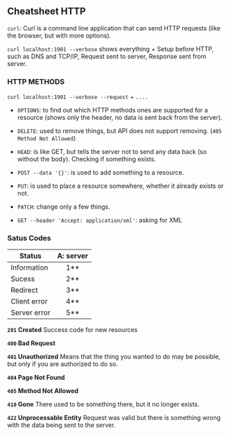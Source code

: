 ## Cheatsheet HTTP

`curl`:  Curl is a command line application that can send HTTP requests (like the browser, but with more options). 

`curl localhost:1901 --verbose` shows everything + Setup before HTTP, such as DNS and TCP/IP, Request sent to server, Response sent from server.  

### HTTP METHODS 

`curl localhost:1901 --verbose --request` + `....`

* `OPTIONS`: to find out which HTTP methods ones are supported for a resource (shows only the header, no data is sent back from the server). 

* `DELETE`: used to remove things, but API does not support removing. (`405 Method Not Allowed`)

* `HEAD`: is like GET, but tells the server not to send any data back (so without the body). Checking if something exists. 

* `POST --data '{}'`: is used to add something to a resource. 

* `PUT`: is used to place a resource somewhere, whether it already exists or not. 

* `PATCH`: change only a few things. 

* `GET --header 'Accept: application/xml'`: asking for XML

### Satus Codes

| Status        | A: server | 
| ------------- |:-------------:|
| Information | 1** | 
| Sucess | 2**      |
| Redirect | 3** |  
| Client error | 4** |   
| Server error | 5**      | 

**`201` Created** Success code for new resources 

**`400` Bad Request**

**`401` Unauthorized** Means that the thing you wanted to do may be possible, but only if you are authorized to do so.

**`404` Page Not Found** 

**`405` Method Not Allowed**

**`410` Gone** There used to be something there, but it no longer exists. 

**`422` Unprocessable Entity** Request was valid but there is something wrong with the data being sent to the server. 

